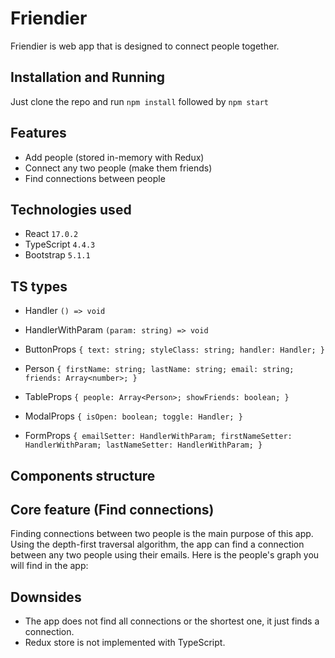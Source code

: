 # Friendier

Friendier is web app that is designed to connect people together.

## Installation and Running

Just clone the repo and run `npm install` followed by `npm start`

## Features

- Add people (stored in-memory with Redux)
- Connect any two people (make them friends)
- Find connections between people

## Technologies used

- React `17.0.2`
- TypeScript `4.4.3`
- Bootstrap `5.1.1`

## TS types

- Handler `() => void`

- HandlerWithParam `(param: string) => void`

- ButtonProps `{ text: string; styleClass: string; handler: Handler; }`

- Person `{ firstName: string; lastName: string; email: string; friends: Array<number>; }`

- TableProps `{ people: Array<Person>; showFriends: boolean; }`

- ModalProps `{ isOpen: boolean; toggle: Handler; }`

- FormProps `{ emailSetter: HandlerWithParam; firstNameSetter: HandlerWithParam; lastNameSetter: HandlerWithParam; }`

## Components structure

## Core feature (Find connections)

Finding connections between two people is the main purpose of this app. Using the depth-first traversal algorithm, the app can find a connection between any two people using their emails. Here is the people's graph you will find in the app:

## Downsides

- The app does not find all connections or the shortest one, it just finds a connection.
- Redux store is not implemented with TypeScript.

